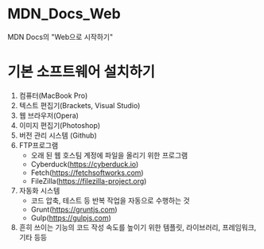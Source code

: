 # MDN_Docs_Web
MDN Docs의 "Web으로 시작하기" 
# 기본 소프트웨어 설치하기
1. 컴퓨터(MacBook Pro)
2. 텍스트 편집기(Brackets, Visual Studio)
3. 웹 브라우저(Opera)
4. 이미지 편집기(Photoshop)
5. 버전 관리 시스템 (Github)
6. FTP프로그램
    - 오래 된 웹 호스팀 계정에 파일을 올리기 위한 프로그램 
    - Cyberduck(https://cyberduck.io)
    - Fetch(https://fetchsoftworks.com)
    - FileZilla(https://filezilla-project.org)
7. 자동화 시스템
    - 코드 압축, 테스트 등 반복 작업을 자동으로 수행하는 것
    - Grunt(https://gruntjs.com)
    - Gulp(https://gulpjs.com)
8. 흔히 쓰이는 기능의 코드 작성 속도를 높이기 위한 템플릿, 라이브러리, 프레임워크, 기타 등등
